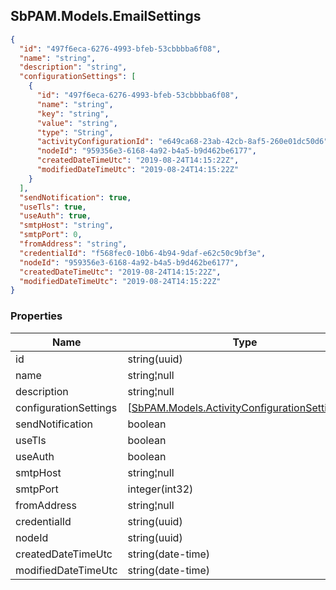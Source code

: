 
<h2 id="tocS_SbPAM.Models.EmailSettings">SbPAM.Models.EmailSettings</h2>

<a id="schemasbpam.models.emailsettings"></a>
<a id="schema_SbPAM.Models.EmailSettings"></a>
<a id="tocSsbpam.models.emailsettings"></a>
<a id="tocssbpam.models.emailsettings"></a>

```json
{
  "id": "497f6eca-6276-4993-bfeb-53cbbbba6f08",
  "name": "string",
  "description": "string",
  "configurationSettings": [
    {
      "id": "497f6eca-6276-4993-bfeb-53cbbbba6f08",
      "name": "string",
      "key": "string",
      "value": "string",
      "type": "String",
      "activityConfigurationId": "e649ca68-23ab-42cb-8af5-260e01dc50d6",
      "nodeId": "959356e3-6168-4a92-b4a5-b9d462be6177",
      "createdDateTimeUtc": "2019-08-24T14:15:22Z",
      "modifiedDateTimeUtc": "2019-08-24T14:15:22Z"
    }
  ],
  "sendNotification": true,
  "useTls": true,
  "useAuth": true,
  "smtpHost": "string",
  "smtpPort": 0,
  "fromAddress": "string",
  "credentialId": "f568fec0-10b6-4b94-9daf-e62c50c9bf3e",
  "nodeId": "959356e3-6168-4a92-b4a5-b9d462be6177",
  "createdDateTimeUtc": "2019-08-24T14:15:22Z",
  "modifiedDateTimeUtc": "2019-08-24T14:15:22Z"
}

```

### Properties

|Name|Type|Required|Restrictions|Description|
|---|---|---|---|---|
|id|string(uuid)|false|none|none|
|name|string¦null|false|none|none|
|description|string¦null|false|none|none|
|configurationSettings|[[SbPAM.Models.ActivityConfigurationSetting](../Models/sbpam.models.activityconfigurationsetting.md)]¦null|false|none|none|
|sendNotification|boolean|false|none|none|
|useTls|boolean|false|none|none|
|useAuth|boolean|false|none|none|
|smtpHost|string¦null|false|none|none|
|smtpPort|integer(int32)|false|none|none|
|fromAddress|string¦null|false|none|none|
|credentialId|string(uuid)|false|none|none|
|nodeId|string(uuid)|false|none|none|
|createdDateTimeUtc|string(date-time)|false|none|none|
|modifiedDateTimeUtc|string(date-time)|false|none|none|


